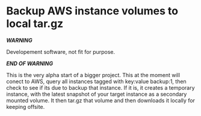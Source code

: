 Backup AWS instance volumes to local tar.gz
==========================================

***WARNING***

Developement software, not fit for purpose.

***END OF WARNING***

This is the very alpha start of a bigger project. This at the moment will conect to AWS, query all instances tagged with key:value  backup:1, then check to see if its due to backup that instance. If it is, it creates a temporary instance, with the latest snapshot of your target instance as a secondary mounted volume. It then tar.gz that volume and then downloads it locally for keeping offsite.


